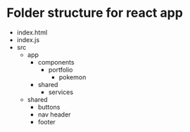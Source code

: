 # Folder structure for react app
* index.html
* index.js
* src
  * app
    * components
      * portfolio
        * pokemon
    * shared
      * services
  * shared
    * buttons
    * nav header
    * footer
    
